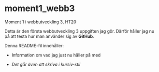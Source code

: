 # moment1_webb3
Moment 1 i webbutveckling 3, HT20

Detta är den första webbutveckling 3 uppgiften jag gör.
Därför håller jag nu på att testa hur man använder sig av **GitHub**. 

Denna README-fil innehåller: 
* Information om vad jag just nu håller på med

* *Det går även att skriva i kursiv-stil* 


